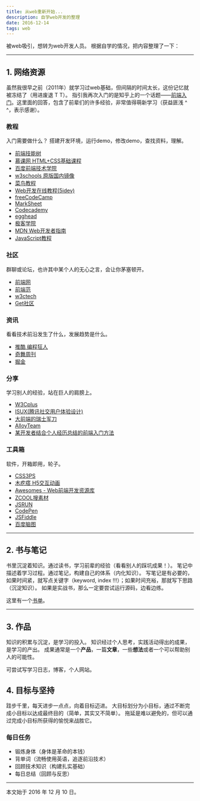 ```yaml
---
title: 从web重新开始...
description: 自学web开发的整理
date: 2016-12-14
tags: web
---
```


被web吸引，想转为web开发人员。
根据自学的情况，把内容整理了一下：

---
## 1. 网络资源
虽然我很早之前（2011年）就学习过web基础，但间隔的时间太长，这份记忆就被冻结了（用进废退 T T）。
指引我再次入门的是知乎上的一个话题——[前端入门](https://www.zhihu.com/topic/19590813/hot)。这里面的回答，包含了前辈们的许多经验，非常值得萌新学习（获益匪浅 ^ ^，表示感谢）。

### 教程

入门需要做什么？
搭建开发环境，运行demo，修改demo，查找资料，理解。

* [前端技能树](http://www.xmind.net/m/JzUN/)
* [慕课网 HTML+CSS基础课程](http://www.imooc.com/learn/9)
* [百度前端技术学院](http://ife.baidu.com/task/all)
* [w3schools 原版国内镜像](http://w3schools.bootcss.com/default.html)
* [菜鸟教程](http://www.runoob.com/)
* [Web开发在线教程(5idev)](http://www.5idev.com/)
* [freeCodeCamp](https://www.freecodecamp.com/)
* [MarkSheet](http://marksheet.io/)
* [Codecademy](https://www.codecademy.com/zh/learn/all)
* [egghead](https://egghead.io/courses)
* [极客学院](http://www.jikexueyuan.com/)
* [MDN Web开发者指南](https://developer.mozilla.org/zh-CN/docs/Web/Guide)
* [JavaScript教程](http://www.liaoxuefeng.com/wiki/001434446689867b27157e896e74d51a89c25cc8b43bdb3000)


### 社区

群聊或论坛，也许其中某个人的无心之言，会让你茅塞顿开。

* [前端网](http://www.qdfuns.com/)
* [前端范](http://qianduanfan.com/index.php)
* [w3ctech](https://www.w3ctech.com/)
* [Get社区](http://get.ftqq.com/)

### 资讯

看看技术前沿发生了什么，发展趋势是什么。

* [推酷 编程狂人](http://www.tuicool.com/mags)
* [奇舞周刊](http://weekly.75team.com/)
* [掘金](https://gold.xitu.io/)

### 分享

学习别人的经验，站在巨人的肩膀上。

* [W3Cplus](http://www.w3cplus.com/)
* [ISUX(腾讯社交用户体验设计)](https://isux.tencent.com/)
* [大前端的瑞士军刀](http://www.fefork.com/fetool/)
* [AlloyTeam](http://www.alloyteam.com/)
* [某开发者结合个人经历总结的前端入门方法](https://github.com/qiu-deqing/FE-learning)


### 工具箱

软件，开箱即用，轮子。

* [CSS3PS](http://www.appinn.com/css3ps/)
* [木疙瘩 H5交互动画](http://www.mugeda.com/)
* [Awesomes - Web前端开发资源库](https://www.awesomes.cn/)
* [ZCOOL搜素材](http://sucai.zcool.com.cn/)
* [JSRUN](http://jsrun.net/)
* [CodePen](http://codepen.io/)
* [JSFiddle](https://jsfiddle.net/)
* [百度脑图](http://naotu.baidu.com/)

---
## 2. 书与笔记
书里沉淀着知识。通过读书，学习前辈的经验（看看别人的踩坑成果！）。
笔记中描述着学习过程。通过笔记，构建自己的体系（内化知识）。
写笔记是有必要的，如果时间紧，就写点关键字（keyword, index !!!）；如果时间充裕，那就写下思路（沉淀知识）。
如果是实战书，那么一定要尝试运行源码，边看边练。

这里有一个[书单]()。

---
## 3. 作品
知识的积累与沉淀，是学习的投入。
知识经过个人思考，实践活动得出的成果，是学习的产出。
成果通常是一个**产品**，一篇**文章**，一些**想法**或者一个可以帮助别人的可能性。

可尝试写学习日志，博客，个人网站。


## 4. 目标与坚持

跬步千里，每天进步一点点，向着目标迈进。
大目标划分为小目标，通过不断完成小目标以达成最终目的（简单，其实又不简单）。
拖延是难以避免的，但可以通过完成小目标所获得的愉悦来战胜它。

### 每日任务

* 锻炼身体（身体是革命的本钱）
* 背单词（流畅使用英语，追逐前沿技术）
* 回顾技术知识（构建扎实基础）
* 每日总结（回顾与反思）

---
本文始于 2016 年 12 月 10 日。